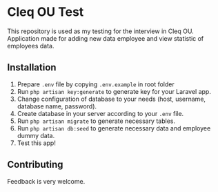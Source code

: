 # Cleq OU Test

This repository is used as my testing for the interview in Cleq OU.
Application made for adding new data employee and view statistic of employees data.

## Installation

1. Prepare `.env` file by copying `.env.example` in root folder
2. Run `php artisan key:generate` to generate key for your Laravel app.
3. Change configuration of database to your needs (host, username, database name, password).
4. Create database in your server according to your `.env` file.
5. Run `php artisan migrate` to generate necessary tables.
6. Run `php artisan db:seed` to generate necessary data and employee dummy data.
7. Test this app!

## Contributing

Feedback is very welcome.
